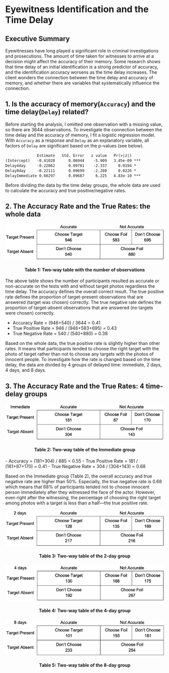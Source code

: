 # Eyewitness Identification and the Time Delay
## Executive Summary
Eyewitnesses have long played a significant role in criminal investigations and prosecutions. The amount of time taken for witnesses to arrive at a decision might affect the accuracy of their memory. Some research shows that time delay of an initial identification is a strong predictor of accuracy, and the identification accuracy worsens as the time delay increases. The client wonders the connection between the time delay and accuracy of memory, and whether there are variables that
systematically influence the connection.

## 1. Is the accuracy of memory(```Accuracy```) and the time delay(```Delay```) related?
Before starting the analysis, I omitted one observation with a missing value, so there are 3644 observations. To investigate the connection between the time delay and the accuracy of memory, I fit a logistic regression model. With ```Accuracy``` as a response and ```Delay``` as an explanatory variable, all factors of ```Delay``` are significant based on the p-values (see below).

```
              Estimate   Std. Error   z value   Pr(>|z|)
(Intercept)   -0.41028      0.06944    -5.909   3.45e-09 ***
Delay4day     -0.22862      0.09781    -2.337     0.0194 *
Delay8day     -0.22111      0.09699    -2.280     0.0226 *
DelayImmediate 0.60297      0.09687     6.225   4.83e-10 ***
```

Before dividing the data by the time delay groups, the whole data are used to calculate the accuracy and true positive/negative rates.

## 2. The Accuracy Rate and the True Rates: the whole data
<p align="center"><img src="images/table1.png"></p>
<h4 align="center">Table 1: Two-way table with the number of observations</h4>

The above table shows the number of participants resulted as accurate or non-accurate on the tests with and without target photos regardless the time delay. The accuracy defines the overall correct result. The true positive rate defines the proportion of target-present observations that are answered (target was chosen) correctly. The true negative rate defines the proportion of target-absent observations that are answered (no targets were chosen) correctly.
- Accuracy Rate = (946+540) / 3644 = 0.41
- True Positive Rate = 946 / (946+583+695) = 0.43
- True Negative Rate = 540 / (540+880) = 0.38

Based on the whole data, the true positive rate is slightly higher than other rates. It means that participants tended to choose the right target with the photo of target rather than not to choose any targets with the photos of innocent people. To investigate how the rate is changed based on the time delay, the data are divided by 4 groups of delayed time: immediate, 2 days, 4 days, and 8 days.


## 3. The Accuracy Rate and the True Rates: 4 time-delay groups
<p align="center"><img src="images/table2.png"></p>
<h4 align="center">Table 2: Two-way table of the Immediate group</h4>
- Accuracy = (181+304) / 885 = 0.55
- True Positive Rate = 181 / (181+87+170) = 0.41
- True Negative Rate = 304 / (304+143) = 0.68

Based on the Immediate group (Table 2), the overall accuracy and true negative rate are higher than 50%. Especially, the true negative rate is 0.68 which means that 68% of participants tended not to choose innocent person immediately after they witnessed the face of the actor. However, even right after the witnessing, the percentage of choosing the right target among photos with a target is less than a half—the true positive rate.

<p align="center"><img src="images/table3.png"></p>
<h4 align="center">Table 3: Two-way table of the 2-day group</h4>

<p align="center"><img src="images/table4.png"></p>
<h4 align="center">Table 4: Two-way table of the 4-day group</h4>

<p align="center"><img src="images/table5.png"></p>
<h4 align="center">Table 5: Two-way table of the 8-day group</h4>
